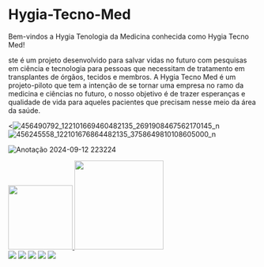 # Hygia-Tecno-Med

Bem-vindos a Hygia Tenologia da Medicina conhecida como Hygia Tecno Med!


ste é um projeto desenvolvido para salvar vidas no futuro com pesquisas em ciência e tecnologia para pessoas que necessitam de tratamento em transplantes de órgãos, tecidos e membros.
A Hygia Tecno Med é um projeto-piloto que tem a intenção de se tornar uma empresa no ramo da medicina e ciências no futuro, o nosso objetivo é de trazer esperanças e qualidade de vida para aqueles pacientes que precisam nesse meio da área da saúde. 


<![456490792_122101669460482135_2691908467562170145_n](https://github.com/user-attachments/assets/2672e95a-0082-4a98-ba23-8097e1df2c99)
![456245558_122101676864482135_3758649810108605000_n](https://github.com/user-attachments/assets/4e691087-d489-4815-930d-fb9b2e002dac)












![Anotação 2024-09-12 223224](https://github.com/user-attachments/assets/989491a1-71d3-4a6f-bb47-84ab98b1e3b3)




<div>
<a href="https://github.com/YasminCury">
<img loading="lazy" height="130em" src="https://github-readme-stats.vercel.app/api/top-langs/?username=YasminCury&layout=compact&langs_count=7&theme=dracula"/>
<img loading="lazy" height="180em" src="https://github-readme-stats.vercel.app/api?username=YasminCury&show_icons=true&theme=dracula&include_all_commits=true&count_private=true"/>
</div>


<div>
<a href="https://www.youtube.com/seu-canal-youtube-aqui" target="_blank"><img loading="lazy" src="https://img.shields.io/badge/YouTube-FF0000?style=for-the-badge&logo=youtube&logoColor=white" target="_blank"></a>
<a href="https://instagram.com/seu-usuário-instagram-aqui" target="_blank"><img loading="lazy" src="https://img.shields.io/badge/-Instagram-%23E4405F?style=for-the-badge&logo=instagram&logoColor=white" target="_blank"></a>
<a href="https://www.twitch.tv/seu-usuário-aqui" target="_blank"><img loading="lazy" src="https://img.shields.io/badge/Twitch-9146FF?style=for-the-badge&logo=twitch&logoColor=white" target="_blank"></a>
<a href = "mailto:contato@seu-usuário-aqui"><img loading="lazy" src="https://img.shields.io/badge/Gmail-D14836?style=for-the-badge&logo=gmail&logoColor=white" target="_blank"></a>
<a href="https://www.linkedin.com/in/seu-usuário-linkedln-aqui" target="_blank"><img loading="lazy" src="https://img.shields.io/badge/-LinkedIn-%230077B5?style=for-the-badge&logo=linkedin&logoColor=white" target="_blank"></a>   
</div>
